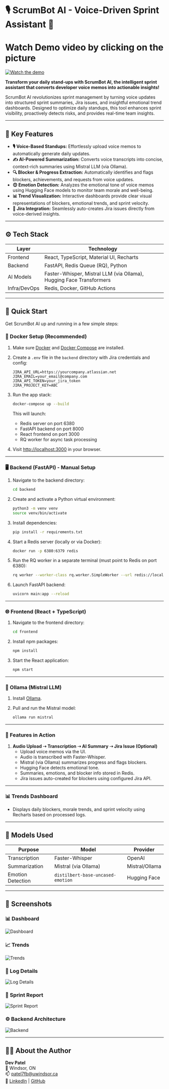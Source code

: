 # 🎙️ ScrumBot AI - Voice-Driven Sprint Assistant 🤖

# Watch Demo video by clicking on the picture

[![Watch the demo](./screenshots/Dashboard.png)](https://drive.google.com/file/d/1S8WNUBdXk-2SQB6psX3_LYP44iy90vP3/view?usp=sharing)

**Transform your daily stand-ups with ScrumBot AI, the intelligent sprint assistant that converts developer voice memos into actionable insights!**

ScrumBot AI revolutionizes sprint management by turning voice updates into structured sprint summaries, Jira issues, and insightful emotional trend dashboards. Designed to optimize daily standups, this tool enhances sprint visibility, proactively detects risks, and provides real-time team insights.

---

## 🧠 Key Features

- **🎙️ Voice-Based Standups:** Effortlessly upload voice memos to automatically generate daily updates.
- **✍️ AI-Powered Summarization:** Converts voice transcripts into concise, context-rich summaries using Mistral LLM (via Ollama).
- **🔍 Blocker & Progress Extraction:** Automatically identifies and flags blockers, achievements, and requests from voice updates.
- **😊 Emotion Detection:** Analyzes the emotional tone of voice memos using Hugging Face models to monitor team morale and well-being.
- **📊 Trend Visualization:** Interactive dashboards provide clear visual representations of blockers, emotional trends, and sprint velocity.
- **🧾 Jira Integration:** Seamlessly auto-creates Jira issues directly from voice-derived insights.

---

## ⚙️ Tech Stack

| Layer          | Technology                                      |
|----------------|--------------------------------------------------|
| Frontend       | React, TypeScript, Material UI, Recharts        |
| Backend        | FastAPI, Redis Queue (RQ), Python               |
| AI Models      | Faster-Whisper, Mistral LLM (via Ollama), Hugging Face Transformers |
| Infra/DevOps   | Redis, Docker, GitHub Actions                    |

---

## 🚀 Quick Start

Get ScrumBot AI up and running in a few simple steps:

### 🐳 Docker Setup (Recommended)

1. Make sure [Docker](https://www.docker.com/get-started) and [Docker Compose](https://docs.docker.com/compose/install/) are installed.

2. Create a `.env` file in the `backend` directory with Jira credentials and config:

    ```env
    JIRA_API_URL=https://yourcompany.atlassian.net
    JIRA_EMAIL=your_email@company.com
    JIRA_API_TOKEN=your_jira_token
    JIRA_PROJECT_KEY=ABC
    ```

3. Run the app stack:

    ```bash
    docker-compose up --build
    ```

    This will launch:
    - Redis server on port 6380
    - FastAPI backend on port 8000
    - React frontend on port 3000
    - RQ worker for async task processing

4. Visit [http://localhost:3000](http://localhost:3000) in your browser.

---

### 🖥️ Backend (FastAPI) - Manual Setup

1. Navigate to the backend directory:

    ```bash
    cd backend
    ```

2. Create and activate a Python virtual environment:

    ```bash
    python3 -m venv venv
    source venv/bin/activate
    ```

3. Install dependencies:

    ```bash
    pip install -r requirements.txt
    ```

4. Start a Redis server (locally or via Docker):

    ```bash
    docker run -p 6380:6379 redis
    ```

5. Run the RQ worker in a separate terminal (must point to Redis on port 6380):

    ```bash
    rq worker --worker-class rq.worker.SimpleWorker --url redis://localhost:6380
    ```

6. Launch FastAPI backend:

    ```bash
    uvicorn main:app --reload
    ```

---

### 🌐 Frontend (React + TypeScript)

1. Navigate to the frontend directory:

    ```bash
    cd frontend
    ```

2. Install npm packages:

    ```bash
    npm install
    ```

3. Start the React application:

    ```bash
    npm start
    ```

---

### 🧠 Ollama (Mistral LLM)

1. Install [Ollama](https://ollama.com/).

2. Pull and run the Mistral model:

    ```bash
    ollama run mistral
    ```

---

### 🧪 Features in Action

1. **Audio Upload ➝ Transcription ➝ AI Summary ➝ Jira Issue (Optional)**
    - Upload voice memos via the UI.
    - Audio is transcribed with Faster-Whisper.
    - Mistral (via Ollama) summarizes progress and flags blockers.
    - Hugging Face detects emotional tone.
    - Summaries, emotions, and blocker info stored in Redis.
    - Jira issues auto-created for blockers using configured Jira API.

---

### 📊 Trends Dashboard

* Displays daily blockers, morale trends, and sprint velocity using Recharts based on processed logs.

---

## 🧠 Models Used

| Purpose           | Model                             | Provider       |
| ----------------- | --------------------------------- | -------------- |
| Transcription     | Faster-Whisper                    | OpenAI         |
| Summarization     | Mistral (via Ollama)              | Mistral/Ollama |
| Emotion Detection | `distilbert-base-uncased-emotion` | Hugging Face   |

---

## 📸 Screenshots

### 📊 Dashboard  
![Dashboard](./screenshots/Dashboard.png)

### 📈 Trends  
![Trends](./screenshots/Trends.png)

### 📝 Log Details  
![Log Details](./screenshots/Log_Details.png)

### 📄 Sprint Report  
![Sprint Report](./screenshots/Sprint_Report.png)

### ⚙️ Backend Architecture  
![Backend](./screenshots/Backend.jpg)

---

## 👨‍💻 About the Author

**Dev Patel**  
📍 Windsor, ON  
📫 [patel7fb@uwindsor.ca](mailto:patel7fb@uwindsor.ca)  
🔗 [LinkedIn](https://www.linkedin.com/in/dev-patel-561535200/) | [GitHub](https://github.com/devpatel2601)
